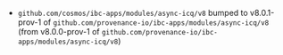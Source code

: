 * `github.com/cosmos/ibc-apps/modules/async-icq/v8` bumped to v8.0.1-prov-1 of `github.com/provenance-io/ibc-apps/modules/async-icq/v8` (from v8.0.0-prov-1 of `github.com/provenance-io/ibc-apps/modules/async-icq/v8`)
